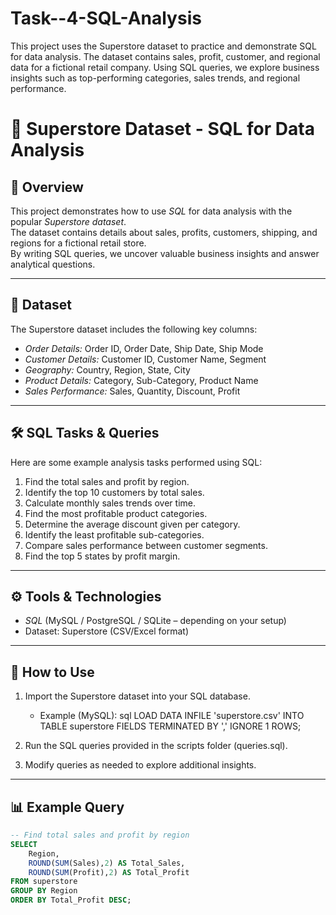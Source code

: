 # Task--4-SQL-Analysis
This project uses the Superstore dataset to practice and demonstrate SQL for data analysis. The dataset contains sales, profit, customer, and regional data for a fictional retail company. Using SQL queries, we explore business insights such as top-performing categories, sales trends, and regional performance.
# 🛒 Superstore Dataset - SQL for Data Analysis

## 📌 Overview
This project demonstrates how to use *SQL* for data analysis with the popular *Superstore dataset*.  
The dataset contains details about sales, profits, customers, shipping, and regions for a fictional retail store.  
By writing SQL queries, we uncover valuable business insights and answer analytical questions.  

---

## 📂 Dataset
The Superstore dataset includes the following key columns:
- *Order Details:* Order ID, Order Date, Ship Date, Ship Mode  
- *Customer Details:* Customer ID, Customer Name, Segment  
- *Geography:* Country, Region, State, City  
- *Product Details:* Category, Sub-Category, Product Name  
- *Sales Performance:* Sales, Quantity, Discount, Profit  

---

## 🛠 SQL Tasks & Queries
Here are some example analysis tasks performed using SQL:
1. Find the total sales and profit by region.  
2. Identify the top 10 customers by total sales.  
3. Calculate monthly sales trends over time.  
4. Find the most profitable product categories.  
5. Determine the average discount given per category.  
6. Identify the least profitable sub-categories.  
7. Compare sales performance between customer segments.  
8. Find the top 5 states by profit margin.  

---

## ⚙ Tools & Technologies
- *SQL* (MySQL / PostgreSQL / SQLite – depending on your setup)  
- Dataset: Superstore (CSV/Excel format)  

---

## 🚀 How to Use
1. Import the Superstore dataset into your SQL database.  
   - Example (MySQL):
     sql
     LOAD DATA INFILE 'superstore.csv'
     INTO TABLE superstore
     FIELDS TERMINATED BY ','
     IGNORE 1 ROWS;
     
2. Run the SQL queries provided in the scripts folder (queries.sql).  
3. Modify queries as needed to explore additional insights.  

---

## 📊 Example Query
```sql
-- Find total sales and profit by region
SELECT 
    Region, 
    ROUND(SUM(Sales),2) AS Total_Sales, 
    ROUND(SUM(Profit),2) AS Total_Profit
FROM superstore
GROUP BY Region
ORDER BY Total_Profit DESC;

